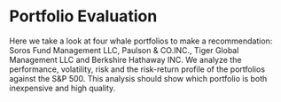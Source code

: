 # Portfolio Evaluation

Here we take a look at four whale portfolios to make a recommendation: Soros Fund Management LLC, Paulson & CO.INC., Tiger Global Management LLC and Berkshire Hathaway INC. We analyze the performance, volatility, risk and the risk-return profile of the portfolios against the S&P 500. This analysis should show which portfolio is both inexpensive and high quality. 
